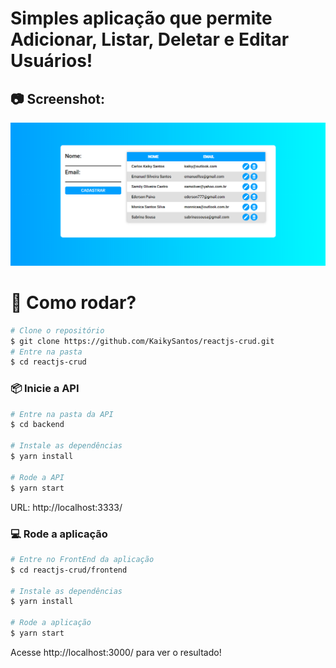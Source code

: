 # Simples aplicação que permite Adicionar, Listar, Deletar e Editar Usuários!

## 📷 Screenshot:
<img src="./img-readme/print.PNG" width="700px">

# :construction_worker: Como rodar?

```bash
# Clone o repositório
$ git clone https://github.com/KaikySantos/reactjs-crud.git
# Entre na pasta
$ cd reactjs-crud
```
### 📦 Inicie a API

```bash
# Entre na pasta da API
$ cd backend

# Instale as dependências
$ yarn install

# Rode a API
$ yarn start
```
URL: http://localhost:3333/

### 💻 Rode a aplicação

```bash
# Entre no FrontEnd da aplicação
$ cd reactjs-crud/frontend

# Instale as dependências
$ yarn install

# Rode a aplicação
$ yarn start
```
Acesse http://localhost:3000/ para ver o resultado!